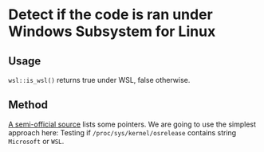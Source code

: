 # Detect if the code is ran under Windows Subsystem for Linux

## Usage

`wsl::is_wsl()` returns true under WSL, false otherwise.

## Method

[A semi-official source](https://github.com/microsoft/WSL/issues/423#issuecomment-221627364) lists some pointers. We are going to use the simplest approach here: Testing if `/proc/sys/kernel/osrelease` contains string `Microsoft` or `WSL`.
